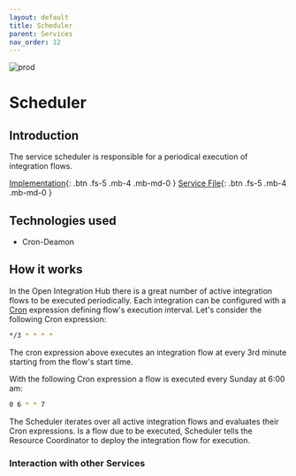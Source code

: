 ```yaml
---
layout: default
title: Scheduler
parent: Services
nav_order: 12
---
```


<!-- Description Guidelines

Please note:
Use the full links to reference other files or images! Relative links will not work under our theme settings settings.
-->

<!-- please choose the appropriate batch and delete/comment the others  -->
![prod](https://img.shields.io/badge/Status-Production-brightgreen.svg)

# **Scheduler** <!-- make sure spelling is consistent with other sources and within this document -->

## Introduction

<!-- 2 sentences: what does it do and how -->
The service scheduler is responsible for a periodical execution of integration flows.

<!-- [API Reference](){: .btn .fs-5 .mb-4 .mb-md-0 } -->
[Implementation](https://github.com/openintegrationhub/openintegrationhub/tree/master/services/scheduler){: .btn .fs-5 .mb-4 .mb-md-0 }
[Service File](https://github.com/openintegrationhub/openintegrationhub/tree/master/lib/scheduler){: .btn .fs-5 .mb-4 .mb-md-0 }

## Technologies used

<!-- please name and elaborate on other technologies or standards the service uses -->
- Cron-Deamon

## How it works
<!-- describe core functionalities and underlying concepts in more detail -->

In the Open Integration Hub there is a great number of active integration flows
to be executed periodically. Each integration can be configured with a
[Cron](https://en.wikipedia.org/wiki/Cron) expression defining flow's execution
interval. Let's consider the following Cron expression:

````sh
*/3 * * * *
````

The cron expression above executes an integration flow at every 3rd
minute starting from the flow's start time.

With the following Cron expression a flow is executed every Sunday at 6:00 am:

````sh
0 6 * * 7
````

The Scheduler iterates over all active integration flows and evaluates
their Cron expressions. Is a flow due to be executed, Scheduler tells the
Resource Coordinator to deploy the integration flow for execution.

### Interaction with other Services
<!-- list and link the services this one interacts with and describe each interaction briefly (1-2 sentences) -->
